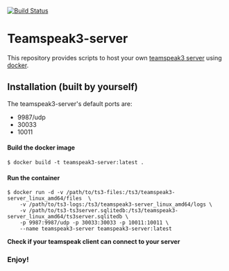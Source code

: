 [![Build Status](http://drone.quving.com/api/badges/Quving/teamspeak3-server/status.svg)](http://drone.quving.com/Quving/teamspeak3-server)

# Teamspeak3-server
This repository provides scripts to host your own [teamspeak3 server](http://www.teamspeak.com/en/) using [docker](https://www.docker.com/what-docker).

## Installation (built by yourself)
The teamspeak3-server's default ports are:
- 9987/udp
- 30033
- 10011

#### Build the docker image
``` $ docker build -t teamspeak3-server:latest . ```

#### Run the container
```
$ docker run -d -v /path/to/ts3-files:/ts3/teamspeak3-server_linux_amd64/files  \
    -v /path/to/ts3-logs:/ts3/teamspeak3-server_linux_amd64/logs \
    -v /path/to/ts3-ts3server.sqlitedb:/ts3/teamspeak3-server_linux_amd64/ts3server.sqlitedb \
    -p 9987:9987/udp -p 30033:30033 -p 10011:10011 \
    --name teamspeak3-server teamspeak3-server:latest
```

**Check if your teamspeak client can connect to your server**


### Enjoy!
